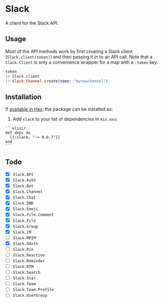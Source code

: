 # Slack

A client for the Slack API.

## Usage

Most of the API methods work by first creating a Slack client
(`Slack.client(token)`) and then passing it in to an API call. Note that a
`Slack.Client` is only a convenience wrapper for a map with a `:token` key.

```elixir
token
|> Slack.client
|> Slack.Channel.create(name: "mynewchannel")
```

## Installation

If [available in Hex](https://hex.pm/docs/publish), the package can be installed as:

  1. Add `slack` to your list of dependencies in `mix.exs`:

    ```elixir
    def deps do
      [{:slack, "~> 0.0.7"}]
    end
    ```

## Todo

- [x] `Slack.API`
- [x] `Slack.Auth`
- [x] `Slack.Bot`
- [x] `Slack.Channel`
- [x] `Slack.Chat`
- [x] `Slack.DND`
- [x] `Slack.Emoji`
- [x] `Slack.File.Comment`
- [x] `Slack.File`
- [x] `Slack.Group`
- [x] `Slack.IM`
- [ ] `Slack.MPIM`
- [x] `Slack.OAuth`
- [ ] `Slack.Pin`
- [ ] `Slack.Reaction`
- [ ] `Slack.Reminder`
- [ ] `Slack.RTM`
- [ ] `Slack.Search`
- [ ] `Slack.Star`
- [ ] `Slack.Team`
- [ ] `Slack.Team.Profile`
- [ ] `Slack.UserGroup`
